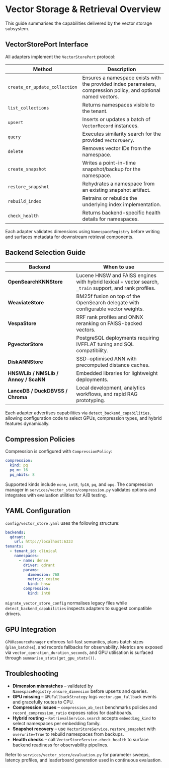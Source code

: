# Vector Storage & Retrieval Overview

This guide summarises the capabilities delivered by the vector storage subsystem.

## VectorStorePort Interface

All adapters implement the `VectorStorePort` protocol:

| Method | Description |
| --- | --- |
| `create_or_update_collection` | Ensures a namespace exists with the provided index parameters, compression policy, and optional named vectors. |
| `list_collections` | Returns namespaces visible to the tenant. |
| `upsert` | Inserts or updates a batch of `VectorRecord` instances. |
| `query` | Executes similarity search for the provided `VectorQuery`. |
| `delete` | Removes vector IDs from the namespace. |
| `create_snapshot` | Writes a point-in-time snapshot/backup for the namespace. |
| `restore_snapshot` | Rehydrates a namespace from an existing snapshot artifact. |
| `rebuild_index` | Retrains or rebuilds the underlying index implementation. |
| `check_health` | Returns backend-specific health details for namespaces. |

Each adapter validates dimensions using `NamespaceRegistry` before writing and surfaces metadata for downstream retrieval components.

## Backend Selection Guide

| Backend | When to use |
| --- | --- |
| **OpenSearchKNNStore** | Lucene HNSW and FAISS engines with hybrid lexical + vector search, `_train` support, and rank profiles. |
| **WeaviateStore** | BM25f fusion on top of the OpenSearch delegate with configurable vector weights. |
| **VespaStore** | RRF rank profiles and ONNX reranking on FAISS-backed vectors. |
| **PgvectorStore** | PostgreSQL deployments requiring IVFFLAT tuning and SQL compatibility. |
| **DiskANNStore** | SSD-optimised ANN with precomputed distance caches. |
| **HNSWLib / NMSLib / Annoy / ScaNN** | Embedded libraries for lightweight deployments. |
| **LanceDB / DuckDBVSS / Chroma** | Local development, analytics workflows, and rapid RAG prototyping. |

Each adapter advertises capabilities via `detect_backend_capabilities`, allowing configuration code to select GPUs, compression types, and hybrid features dynamically.

## Compression Policies

Compression is configured with `CompressionPolicy`:

```yaml
compression:
  kind: pq
  pq_m: 16
  pq_nbits: 8
```

Supported kinds include `none`, `int8`, `fp16`, `pq`, and `opq`. The compression manager in `services/vector_store/compression.py` validates options and integrates with evaluation utilities for A/B testing.

## YAML Configuration

`config/vector_store.yaml` uses the following structure:

```yaml
backends:
  qdrant:
    url: http://localhost:6333
tenants:
  - tenant_id: clinical
    namespaces:
      - name: dense
        driver: qdrant
        params:
          dimension: 768
          metric: cosine
          kind: hnsw
        compression:
          kind: int8
```

`migrate_vector_store_config` normalises legacy files while `detect_backend_capabilities` inspects adapters to suggest compatible drivers.

## GPU Integration

`GPUResourceManager` enforces fail-fast semantics, plans batch sizes (`plan_batches`), and records fallbacks for observability. Metrics are exposed via `vector_operation_duration_seconds`, and GPU utilisation is surfaced through `summarise_stats(get_gpu_stats())`.

## Troubleshooting

- **Dimension mismatches** – validated by `NamespaceRegistry.ensure_dimension` before upserts and queries.
- **GPU missing** – `GPUFallbackStrategy` logs `vector.gpu_fallback` events and gracefully routes to CPU.
- **Compression issues** – `compression_ab_test` benchmarks policies and `record_compression_ratio` exposes ratios for dashboards.
- **Hybrid routing** – `RetrievalService.search` accepts `embedding_kind` to select namespaces per embedding family.
- **Snapshot recovery** – use `VectorStoreService.restore_snapshot` with `overwrite=True` to rebuild namespaces from backups.
- **Health checks** – call `VectorStoreService.check_health` to surface backend readiness for observability pipelines.

Refer to `services/vector_store/evaluation.py` for parameter sweeps, latency profiles, and leaderboard generation used in continuous evaluation.
